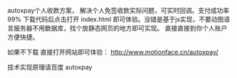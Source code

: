 autoxpay个人收款方案， 解决个人免签收款实际问题，可实时回调。支付成功率99%
下载代码后点击打开 index.html 即可体验。没错是基于js实现，不要动图语言服务器不用数据库，找个放静态网页的地方即可实现。
直接直接到你个人账户方便快捷。

如果不下载 直接打开网站即可体验：
http://www.motionface.cn/autoxpay/

 
技术实现原理请百度 autoxpay
